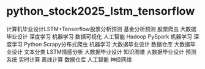 # python_stock2025_lstm_tensorflow
计算机毕业设计LSTM+Tensorflow股票分析预测 基金分析预测 股票爬虫 大数据毕业设计 深度学习 机器学习 数据可视化 人工智能 Hadoop PySpark 机器学习 深度学习 Python Scrapy分布式爬虫 机器学习 大数据毕业设计 数据仓库 大数据毕业设计 文本分类 LSTM情感分析 大数据毕业设计 知识图谱 大数据毕业设计 预测系统 实时计算 离线计算 数据仓库 人工智能 神经网络
